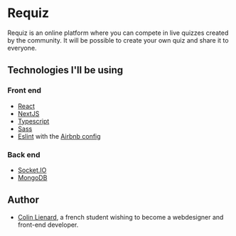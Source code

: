 # Requiz

Requiz is an online platform where you can compete in live quizzes created by the community. It will be possible to create your own quiz and share it to everyone.

## Technologies I'll be using

### Front end

- [React](https://fr.reactjs.org/)
- [NextJS](https://nextjs.org/)
- [Typescript](https://www.typescriptlang.org/)
- [Sass](https://sass-lang.com/)
- [Eslint](https://eslint.org/) with the [Airbnb config](https://github.com/airbnb/javascript/tree/master/packages/eslint-config-airbnb)

### Back end

- [Socket.IO](https://socket.io/)
- [MongoDB](https://www.mongodb.com)

## Author

- [Colin Lienard](https://colin-lienard.fr/), a french student wishing to become a webdesigner and front-end developer.